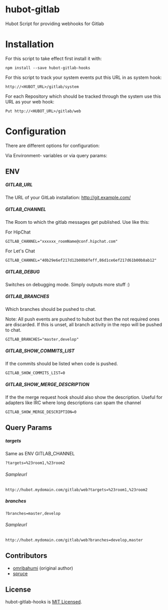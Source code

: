 hubot-gitlab
============

Hubot Script for providing webhooks for Gitlab

# Installation

For this script to take effect first install it with:

```
npm install --save hubot-gitlab-hooks
```

For this script to track your system events put this URL in as system hook:

```
http://<HUBOT_URL>/gitlab/system
```

For each Repository which should be tracked through the system use this URL as your web hook:

```
Put http://<HUBOT_URL>/gitlab/web
```


# Configuration

There are different options for configuration:

Via Environment- variables or via query params:


## ENV

##### GITLAB_URL

The URL of your GitLab installation: http://git.example.com/

##### GITLAB_CHANNEL

The Room to which the gitlab messages get published. Use like this:

For HipChat

```
GITLAB_CHANNEL="xxxxxx_roomName@conf.hipchat.com"
```

For Let's Chat

```
GITLAB_CHANNEL="40b29e6ef217d12b00b8feff,86d1ce6ef217d61b00b8ab12"
```

##### GITLAB_DEBUG

Switches on debugging mode. Simply outputs more stuff :)


##### GITLAB_BRANCHES

Which branches should be pushed to chat.

Note: All push events are pushed to hubot but then the not required ones are discarded. If this is unset, all branch activity in the repo will be pushed to chat.

```
GITLAB_BRANCHES="master,develop"
```

##### GITLAB_SHOW_COMMITS_LIST

If the commits should be listed when code is pushed.


```
GITLAB_SHOW_COMMITS_LIST=0
```

##### GITLAB_SHOW_MERGE_DESCRIPTION

If the the merge request hook should also show the description. Useful for adapters like IRC where long descriptions can spam the channel

```
GITLAB_SHOW_MERGE_DESCRIPTION=0
```

## Query Params

##### targets

Same as ENV GITLAB_CHANNEL

```
?targets=%23room1,%23room2
```

###### Sampleurl

```
http://hubot.mydomain.com/gitlab/web?targets=%23room1,%23room2
```

##### branches

```
?branches=master,develop
```

###### Sampleurl

```
http://hubot.mydomain.com/gitlab/web?branches=develop,master
```

## Contributors

* [omribahumi](https://github.com/omribahumi) (original author)
* [spruce](https://github.com/spruce)


## License

hubot-gitlab-hooks is [MIT Licensed](https://github.com/spruce/hubot-gitlab-hooks/blob/master/LICENSE).

